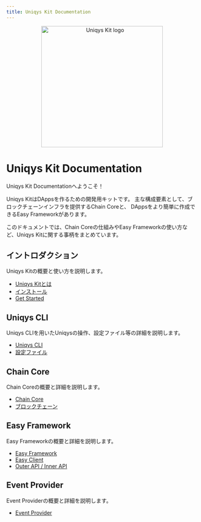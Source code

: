 ```yaml
---
title: Uniqys Kit Documentation
---
```

<div align="center">
    <a href="https://uniqys.net/kit" target="_blank" style="height: '100%'">
        <img width="320" :src="$withBase('/UniqysKit-logo.png')" alt="Uniqys Kit logo" />
    </a>
</div>

# Uniqys Kit Documentation

Uniqys Kit Documentationへようこそ！

Uniqys KitはDAppsを作るための開発用キットです。
主な構成要素として、ブロックチェーンインフラを提供するChain Coreと、 DAppsをより簡単に作成できるEasy Frameworkがあります。

このドキュメントでは、Chain Coreの仕組みやEasy Frameworkの使い方など、Uniqys Kitに関する事柄をまとめています。

## イントロダクション

Uniqys Kitの概要と使い方を説明します。

- [Uniqys Kitとは](/ja/introduction/what-is-uniqys-kit.md)
- [インストール](/ja/introduction/install.md)
- [Get Started](/ja/introduction/get-started.md)

## Uniqys CLI

Uniqys CLIを用いたUniqysの操作、設定ファイル等の詳細を説明します。

- [Uniqys CLI](/ja/uniqys-cli/uniqys-cli.md)
- [設定ファイル](/ja/uniqys-cli/config-file.md)

## Chain Core

Chain Coreの概要と詳細を説明します。

- [Chain Core](/ja/chain-core/chain-core.md)
- [ブロックチェーン](/ja/chain-core/blockchain.md)

## Easy Framework

Easy Frameworkの概要と詳細を説明します。

- [Easy Framework](/ja/easy-framework/easy-framework.md)
- [Easy Client](/ja/easy-framework/easy-client.md)
- [Outer API / Inner API](/ja/easy-framework/api.md)

## Event Provider

Event Providerの概要と詳細を説明します。

- [Event Provider](/ja/event-provider/event-provider.md)
